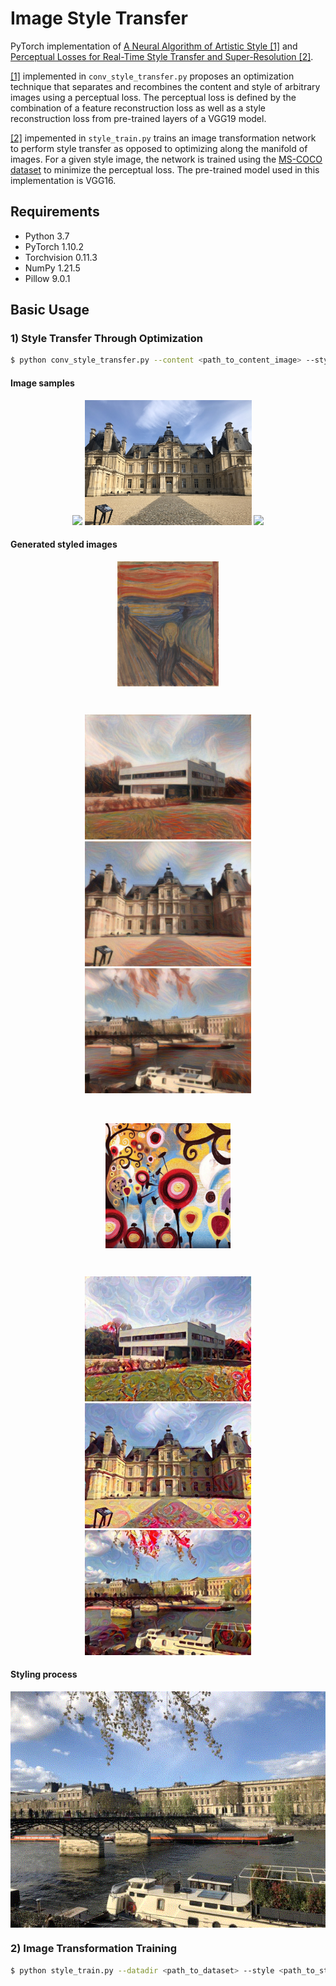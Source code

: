 # Image Style Transfer

PyTorch implementation of [A Neural Algorithm of Artistic Style [1]](https://arxiv.org/abs/1508.06576) and [Perceptual Losses for Real-Time Style Transfer and Super-Resolution [2]](https://arxiv.org/abs/1603.08155).

[[1]](https://arxiv.org/abs/1508.06576) implemented in `conv_style_transfer.py` proposes an optimization technique that separates and recombines the content and style of arbitrary images using a perceptual loss. The perceptual loss is defined by the combination of a feature reconstruction loss as well as a style reconstruction loss from pre-trained layers of a VGG19 model.

[[2]](https://arxiv.org/abs/1603.08155) impemented in `style_train.py` trains an image transformation network to perform style transfer as opposed to optimizing along the manifold of images. For a given style image, the network is trained using the [MS-COCO dataset](https://cocodataset.org) to minimize the perceptual loss. The pre-trained model used in this implementation is VGG16.

## Requirements

- Python 3.7
- PyTorch 1.10.2
- Torchvision 0.11.3
- NumPy 1.21.5
- Pillow 9.0.1

## Basic Usage

### 1) Style Transfer Through Optimization

```bash
$ python conv_style_transfer.py --content <path_to_content_image> --style <path_to_style_image>
```

#### Image samples

<section align='center'>
    <img src='content/house.jpg' height='200'/>
    <img src='content/castle.jpg' height='200'/>
    <img src='content/art_bridge.jpg' height='200'/>
</section>

#### Generated styled images

<section align='center'>
    <img src='style/the_scream.jpg' height='200' align='center'/>
</section>

&ensp;

<section align='center'>
    <img src='samples/house_the_scream.jpg' height='200'/>
    <img src='samples/castle_the_scream.jpg' height='200'/>
    <img src='samples/art_bridge_the_scream.jpg' height='200'/>
</section>

&ensp;

<section align='center'>
    <img src='style/candy.jpg' height='200' align='center'/>
</section>

&ensp;

<section align='center'>
    <img src='samples/house_candy.jpg' height='200'/>
    <img src='samples/castle_candy.jpg' height='200'/>
    <img src='samples/art_bridge_candy.jpg' height='200'/>
</section>

#### Styling process

<section align='center'>
    <img src='samples/art_bridge_the_scream.gif' align='center'/>
</section>

### 2) Image Transformation Training

```bash
$ python style_train.py --datadir <path_to_dataset> --style <path_to_style_image>
```
